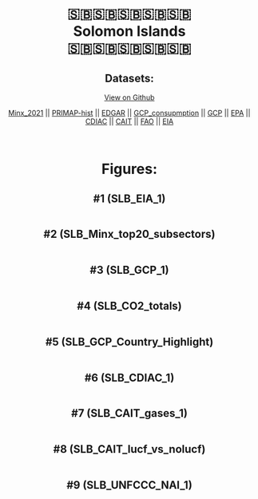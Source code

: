 
<center>
<h1 align="center">
🇸🇧🇸🇧🇸🇧🇸🇧🇸🇧
<br>
Solomon Islands
<br>
🇸🇧🇸🇧🇸🇧🇸🇧🇸🇧
</h1>
<h2>Datasets:</h2>
<p><a href="https://github.com/dquintani/GreenhouseData/tree/master/country_data/SLB_Solomon Islands/data">View on Github</a>
<br></p><p><a href="data/SLB_Minx_2021.csv">Minx_2021</a> || <a href="data/SLB_PRIMAP-hist.csv">PRIMAP-hist</a> || <a href="data/SLB_EDGAR.csv">EDGAR</a> || <a href="data/SLB_GCP_consupmption.csv">GCP_consupmption</a> || <a href="data/SLB_GCP.csv">GCP</a> || <a href="data/SLB_EPA.csv">EPA</a> || <a href="data/SLB_CDIAC.csv">CDIAC</a> || <a href="data/SLB_CAIT.csv">CAIT</a> || <a href="data/SLB_FAO.csv">FAO</a> || <a href="data/SLB_EIA.csv">EIA</a></p><p><br></p>
<h1>Figures:</h1><h2>#1 (SLB_EIA_1)</h2>
<p><img alt="" src="figures/SLB_EIA_1.png" /></p><h2>#2 (SLB_Minx_top20_subsectors)</h2>
<p><img alt="" src="figures/SLB_Minx_top20_subsectors.png" /></p><h2>#3 (SLB_GCP_1)</h2>
<p><img alt="" src="figures/SLB_GCP_1.png" /></p><h2>#4 (SLB_CO2_totals)</h2>
<p><img alt="" src="figures/SLB_CO2_totals.png" /></p><h2>#5 (SLB_GCP_Country_Highlight)</h2>
<p><img alt="" src="figures/SLB_GCP_Country_Highlight.png" /></p><h2>#6 (SLB_CDIAC_1)</h2>
<p><img alt="" src="figures/SLB_CDIAC_1.png" /></p><h2>#7 (SLB_CAIT_gases_1)</h2>
<p><img alt="" src="figures/SLB_CAIT_gases_1.png" /></p><h2>#8 (SLB_CAIT_lucf_vs_nolucf)</h2>
<p><img alt="" src="figures/SLB_CAIT_lucf_vs_nolucf.png" /></p><h2>#9 (SLB_UNFCCC_NAI_1)</h2>
<p><img alt="" src="figures/SLB_UNFCCC_NAI_1.png" /></p>
